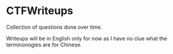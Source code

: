# CTFWriteups
Collection of questions done over time.

Writeups will be in English only for now as I have no clue what the terminonogies are for Chinese.
